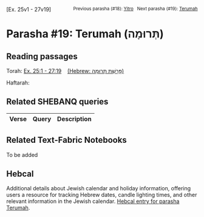 [Ex. 25v1 - 27v19]
<span style="float: right;"><sup>Previous parasha (#18): <a href="../17%20-%20Yitro/README.md#start">Yitro</a> &nbsp;&nbsp;Next parasha (#19): <a href="../19%20-%20Terumah/README.md#start">Terumah</a></sup></span>

# Parasha #19: Terumah (תְּרוּמָה)

## Reading passages

Torah: [Ex. 25:1 - 27:19](https://www.stepbible.org/?q=version=NASB2020|reference=Ex.25:1-27:19&options=HNVUG) &nbsp;&nbsp; [(Hebrew: פָּרָשַׁת תְּרוּמָה)](https://tikkun.io/#/p/terumah)<br>

Haftarah: 

## Related SHEBANQ queries

Verse | Query | Description
--- | --- | --- 


## Related Text-Fabric Notebooks

To be added

## Hebcal

Additional details about Jewish calendar and holiday information, offering users a resource for tracking Hebrew dates, candle lighting times, and other relevant information in the Jewish calendar. [Hebcal entry for parasha Terumah](https://www.hebcal.com/sedrot/terumah).

